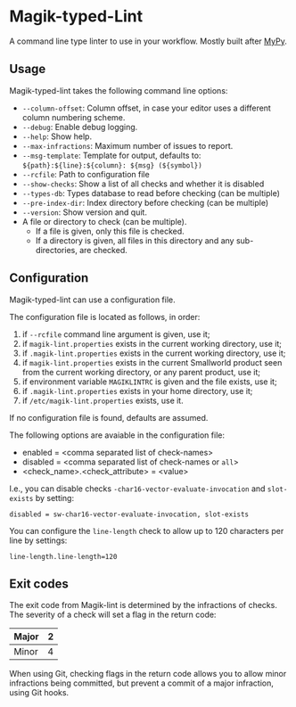 # Magik-typed-Lint

A command line type linter to use in your workflow. Mostly built after [MyPy](https://www.mypy-lang.org/).

## Usage

Magik-typed-lint takes the following command line options:

- `--column-offset`: Column offset, in case your editor uses a different column numbering scheme.
- `--debug`: Enable debug logging.
- `--help`: Show help.
- `--max-infractions`: Maximum number of issues to report.
- `--msg-template`: Template for output, defaults to: `${path}:${line}:${column}: ${msg} (${symbol})`
- `--rcfile`: Path to configuration file
- `--show-checks`: Show a list of all checks and whether it is disabled
- `--types-db`: Types database to read before checking (can be multiple)
- `--pre-index-dir`: Index directory before checking (can be multiple)
- `--version`: Show version and quit.
- A file or directory to check (can be multiple).
  - If a file is given, only this file is checked.
  - If a directory is given, all files in this directory and any sub-directories, are checked.

## Configuration

Magik-typed-lint can use a configuration file.

The configuration file is located as follows, in order:

1. if `--rcfile` command line argument is given, use it;
2. if `magik-lint.properties` exists in the current working directory, use it;
3. if `.magik-lint.properties` exists in the current working directory, use it;
4. if `magik-lint.properties` exists in the current Smallworld product seen from the current working directory, or any parent product, use it;
5. if environment variable `MAGIKLINTRC` is given and the file exists, use it;
6. if `.magik-lint.properties` exists in your home directory, use it;
7. if `/etc/magik-lint.properties` exists, use it.

If no configuration file is found, defaults are assumed.

The following options are avaiable in the configuration file:

- enabled = \<comma separated list of check-names\>
- disabled = \<comma separated list of check-names or `all`\>
- \<check_name\>.\<check_attribute\> = \<value\>

I.e., you can disable checks `-char16-vector-evaluate-invocation` and `slot-exists` by setting:

```text
disabled = sw-char16-vector-evaluate-invocation, slot-exists
```

You can configure the `line-length` check to allow up to 120 characters per line by settings:

```text
line-length.line-length=120
```

## Exit codes

The exit code from Magik-lint is determined by the infractions of checks. The severity of a check will set a flag in the return code:

| Major | 2 |
|-------|---|
| Minor | 4 |

When using Git, checking flags in the return code allows you to allow minor infractions being committed, but prevent a commit of a major infraction, using Git hooks.
